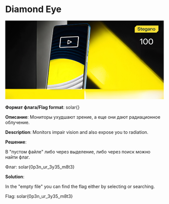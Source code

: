 # Diamond Eye

![alt text](Stegano.jpg)

**Формат флага/Flag format**: solar{}

**Описание**: 
Мониторы ухудшают зрение, а еще они дают радиационное облучение.

**Description**: 
Monitors impair vision and also expose you to radiation.

**Решение**:

В "пустом файле" либо через выделение, либо через поиск можно найти флаг.

Флаг: solar{0p3n_ur_3y35_m8t3}

**Solution**:

In the "empty file" you can find the flag either by selecting or searching.

Flag: solar{0p3n_ur_3y35_m8t3}
